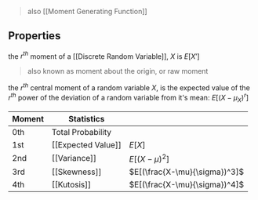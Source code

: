 > also [[Moment Generating Function]]

## Properties
the $r^{th}$ moment of a [[Discrete Random Variable]], $X$ is $E[X']$
> also known as moment about the origin, or raw moment


the $r^{th}$ central moment of a random variable $X$, is the expected value of the $r^{th}$ power of the deviation of a random variable from it's mean: $E[(X - \mu_X)^r]$

| Moment | Statistics         |                               |
| ------ | ------------------ | ----------------------------- |
| 0th    | Total Probability  |                               |
| 1st    | [[Expected Value]] | $E[X]$                        |
| 2nd    | [[Variance]]       | $E[(X-\mu)^2]$                |
| 3rd    | [[Skewness]]       | $E[(\frac{X-\mu}{\sigma})^3]$ |
| 4th    | [[Kutosis]]        | $E[(\frac{X-\mu}{\sigma})^4]$ |


